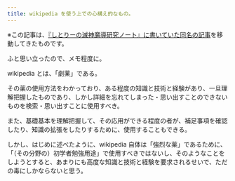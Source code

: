 ```yaml
---
title: wikipedia を使う上での心構え的なもの。
---
```


※この記事は、[『しとりーの滅神魔導研究ノート』に書いていた同名の記事](http://ndxbn.hatenablog.jp/entry/2015/02/15/015548)を移動してきたものです。

ふと思い立ったので、メモ程度に。

wikipedia とは、「劇薬」である。

その薬の使用方法をわかっており、ある程度の知識と技術と経験があり、一旦理解把握したものであり、しかし詳細を忘れてしまった・思い出すことのできない ものを検索・思い出すことに使用すべき。

また、基礎基本を理解把握して、その応用ができる程度の者が、補足事項を確認したり、知識の拡張をしたりするために、使用することもできる。

しかし、はじめに述べたように、wikipedia 自体は「強烈な薬」であるために、「（その分野の）初学者勉強用途」で使用すべきではないし、そのようなことをしようとすると、あまりにも高度な知識と技術と経験を要求されるせいで、ただの毒にしかならないと思う。
